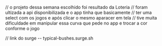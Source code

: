 // o projeto dessa semana escolhido foi resultado da Loteria
// foram ultizada a api disponibilizada e o app tinha que basicamente
// ter uma select com os jogos e após clicar o mesmo aparacer em tela
// tive muita dificuldade em manipular essa curva que pede no app e trocar a cor conforme o jogo

// link do surge -- typical-bushes.surge.sh
